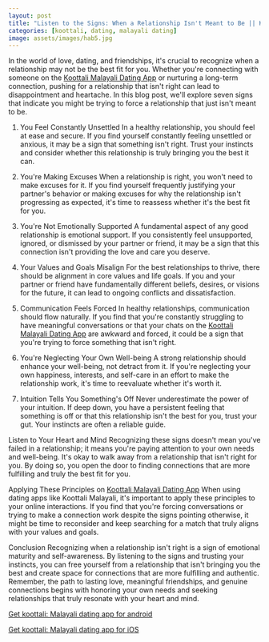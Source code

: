 ```yaml
---
layout: post
title: "Listen to the Signs: When a Relationship Isn't Meant to Be || Koottali Malayali Dating App"
categories: [koottali, dating, malayali dating]
image: assets/images/hab5.jpg
---
```


In the world of love, dating, and friendships, it's crucial to recognize when a relationship may not be the best fit for you. Whether you're connecting with someone on the [Koottali Malayali Dating App](https://koottali.com/download) or nurturing a long-term connection, pushing for a relationship that isn't right can lead to disappointment and heartache. In this blog post, we'll explore seven signs that indicate you might be trying to force a relationship that just isn't meant to be.

1. You Feel Constantly Unsettled
   In a healthy relationship, you should feel at ease and secure. If you find yourself constantly feeling unsettled or anxious, it may be a sign that something isn't right. Trust your instincts and consider whether this relationship is truly bringing you the best it can.

2. You're Making Excuses
   When a relationship is right, you won't need to make excuses for it. If you find yourself frequently justifying your partner's behavior or making excuses for why the relationship isn't progressing as expected, it's time to reassess whether it's the best fit for you.

3. You're Not Emotionally Supported
   A fundamental aspect of any good relationship is emotional support. If you consistently feel unsupported, ignored, or dismissed by your partner or friend, it may be a sign that this connection isn't providing the love and care you deserve.

4. Your Values and Goals Misalign
   For the best relationships to thrive, there should be alignment in core values and life goals. If you and your partner or friend have fundamentally different beliefs, desires, or visions for the future, it can lead to ongoing conflicts and dissatisfaction.

5. Communication Feels Forced
   In healthy relationships, communication should flow naturally. If you find that you're constantly struggling to have meaningful conversations or that your chats on the [Koottali Malayali Dating App](https://koottali.com/download) are awkward and forced, it could be a sign that you're trying to force something that isn't right.

6. You're Neglecting Your Own Well-being
   A strong relationship should enhance your well-being, not detract from it. If you're neglecting your own happiness, interests, and self-care in an effort to make the relationship work, it's time to reevaluate whether it's worth it.

7. Intuition Tells You Something's Off
   Never underestimate the power of your intuition. If deep down, you have a persistent feeling that something is off or that this relationship isn't the best for you, trust your gut. Your instincts are often a reliable guide.

Listen to Your Heart and Mind
Recognizing these signs doesn't mean you've failed in a relationship; it means you're paying attention to your own needs and well-being. It's okay to walk away from a relationship that isn't right for you. By doing so, you open the door to finding connections that are more fulfilling and truly the best fit for you.

Applying These Principles on [Koottali Malayali Dating App](https://koottali.com/download)
When using dating apps like Koottali Malayali, it's important to apply these principles to your online interactions. If you find that you're forcing conversations or trying to make a connection work despite the signs pointing otherwise, it might be time to reconsider and keep searching for a match that truly aligns with your values and goals.

Conclusion
Recognizing when a relationship isn't right is a sign of emotional maturity and self-awareness. By listening to the signs and trusting your instincts, you can free yourself from a relationship that isn't bringing you the best and create space for connections that are more fulfilling and authentic. Remember, the path to lasting love, meaningful friendships, and genuine connections begins with honoring your own needs and seeking relationships that truly resonate with your heart and mind.

[Get koottali: Malayali dating app for android](https://play.google.com/store/apps/details?id=com.koottali.app&hl=en_IN&gl=US)

[Get koottali: Malayali dating app for iOS](https://apps.apple.com/us/app/koottali-connect-with-mallus/id6448742453)
